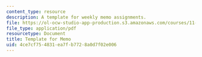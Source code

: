 ```yaml
---
content_type: resource
description: A template for weekly memo assignments.
file: https://ol-ocw-studio-app-production.s3.amazonaws.com/courses/11-005-introduction-to-international-development-spring-2015/4ce7cf754831ea7fb7728a0d7f02e006_MIT11_005S15_assign-memo.pdf
file_type: application/pdf
resourcetype: Document
title: Template for Memo
uid: 4ce7cf75-4831-ea7f-b772-8a0d7f02e006
---
```

